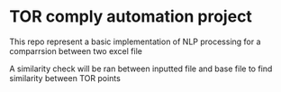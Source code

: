 # **TOR comply automation project**

This repo represent a basic implementation of NLP processing for a comparrsion between two excel file

A similarity check will be ran between inputted file and base file to find similarity between TOR points

